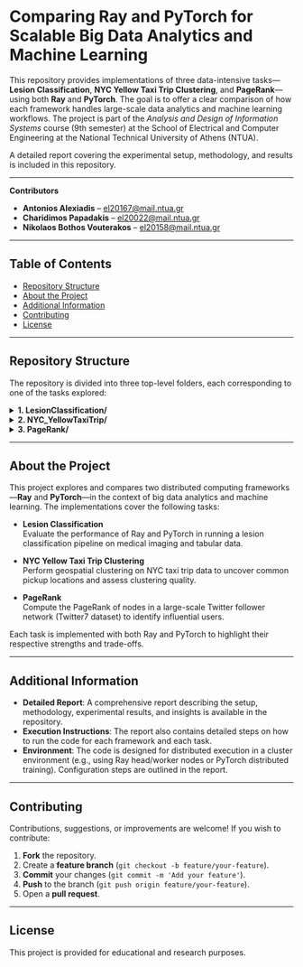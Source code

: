 # Comparing Ray and PyTorch for Scalable Big Data Analytics and Machine Learning

This repository provides implementations of three data-intensive tasks—**Lesion Classification**, **NYC Yellow Taxi Trip Clustering**, and **PageRank**—using both **Ray** and **PyTorch**. The goal is to offer a clear comparison of how each framework handles large-scale data analytics and machine learning workflows. The project is part of the *Analysis and Design of Information Systems* course (9th semester) at the School of Electrical and Computer Engineering at the National Technical University of Athens (NTUA).

A detailed report covering the experimental setup, methodology, and results is included in this repository.

---

**Contributors**  
- **Antonios Alexiadis** – [el20167@mail.ntua.gr](mailto:el20167@mail.ntua.gr)  
- **Charidimos Papadakis** – [el20022@mail.ntua.gr](mailto:el20022@mail.ntua.gr)  
- **Nikolaos Bothos Vouterakos** – [el20158@mail.ntua.gr](mailto:el20158@mail.ntua.gr)  

---

## Table of Contents

- [Repository Structure](#repository-structure)
- [About the Project](#about-the-project)
- [Additional Information](#additional-information)
- [Contributing](#contributing)
- [License](#license)

---

## Repository Structure

The repository is divided into three top-level folders, each corresponding to one of the tasks explored:

<details>
<summary><strong>1. LesionClassification/</strong></summary>

```bash
LesionClassification/
├── data/
├── logs/
├── output/
├── results/
├── compare_results.py
├── launch_namenode.sh
├── lesion_classification_pytorch.py
├── lesion_classification_ray.py
└── preprocessing_functions.py
```

**Key Points:**
- **data/**: Lesion datasets in `.xlsx` format.
- **logs/**: Example log files generated during training or execution.
- **output/**: Figures and CSV files summarizing performance metrics such as execution times and mean evaluation metrics.
- **results/**: JSON output files summarizing experiment metrics.
- **compare_results.py**: Utility script for comparing evaluation metrics and execution times.
- **launch_namenode.sh**: Placeholder script for initializing environment resources.
- **lesion_classification_pytorch.py** / **lesion_classification_ray.py**: Implementations of lesion classification using PyTorch or Ray.
- **preprocessing_functions.py**: Shared data loading and preprocessing methods.
</details>

<details>
<summary><strong>2. NYC_YellowTaxiTrip/</strong></summary>

```bash
NYC_YellowTaxiTrip/
├── maps/
├── output/
├── results/
├── compare_results.py
├── launch_namenode.sh
├── nyc_taxi_pytorch_cluster.py
└── nyc_taxi_ray_cluster.py
```

**Key Points:**
- **maps/**: HTML visualizations of cluster centers.
- **output/**: Figures and CSV files summarizing performance metrics such as execution times and silhouette scores.
- **results/**: JSON results from clustering runs.
- **compare_results.py**: Utility script for comparing clustering outputs and execution times.
- **launch_namenode.sh**: Placeholder script for environment initialization.
- **nyc_taxi_pytorch_cluster.py** / **nyc_taxi_ray_cluster.py**: Clustering implementations using PyTorch or Ray.
</details>

<details>
<summary><strong>3. PageRank/</strong></summary>

```bash
PageRank/
├── output
├── results/
│   └── twitter7/
├── graph_results.py
├── launch.sh
├── pagerank-ray.py
├── pagerank.py
└── unzip-resize.py
```

**Key Points:**
- **output/**: Charts illustrating runtime comparisons for different data sizes and numbers of nodes.
- **results/**: Logs and text files documenting PageRank outputs on subsets of the Twitter7 dataset.
- **graph_results.py**: Script for processing and visualizing PageRank results.
- **launch.sh**: Placeholder script for environment startup.
- **pagerank-ray.py** / **pagerank.py**: Ray and PyTorch versions of the PageRank algorithm.
- **unzip-resize.py**: Utility to extract or resize datasets as needed.
</details>

---

## About the Project

This project explores and compares two distributed computing frameworks—**Ray** and **PyTorch**—in the context of big data analytics and machine learning. The implementations cover the following tasks:

- **Lesion Classification**  
  Evaluate the performance of Ray and PyTorch in running a lesion classification pipeline on medical imaging and tabular data.

- **NYC Yellow Taxi Trip Clustering**  
  Perform geospatial clustering on NYC taxi trip data to uncover common pickup locations and assess clustering quality.

- **PageRank**  
  Compute the PageRank of nodes in a large-scale Twitter follower network (Twitter7 dataset) to identify influential users.

Each task is implemented with both Ray and PyTorch to highlight their respective strengths and trade-offs.

---

## Additional Information

- **Detailed Report**: A comprehensive report describing the setup, methodology, experimental results, and insights is available in the repository.
- **Execution Instructions**: The report also contains detailed steps on how to run the code for each framework and each task.
- **Environment**: The code is designed for distributed execution in a cluster environment (e.g., using Ray head/worker nodes or PyTorch distributed training). Configuration steps are outlined in the report.

---

## Contributing

Contributions, suggestions, or improvements are welcome! If you wish to contribute:

1. **Fork** the repository.
2. Create a **feature branch** (`git checkout -b feature/your-feature`).
3. **Commit** your changes (`git commit -m 'Add your feature'`).
4. **Push** to the branch (`git push origin feature/your-feature`).
5. Open a **pull request**.

---

## License

This project is provided for educational and research purposes.
